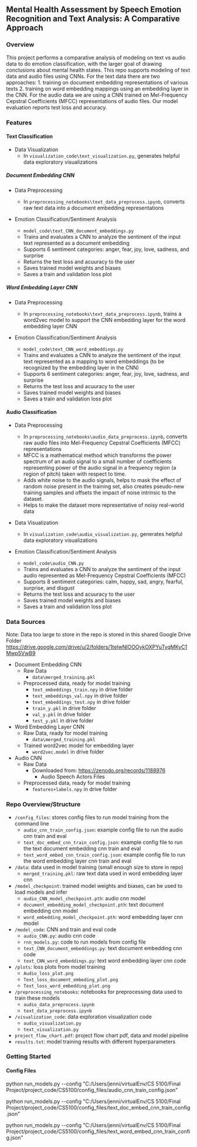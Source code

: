 ## Mental Health Assessment by Speech Emotion Recognition and Text Analysis: A Comparative Approach

### Overview
This project performs a comparative analysis of modeling on text vs audio data to do emotion classification, with the larger goal of drawing conclusions about mental health states. This repo supports modeling of text data and audio files using CNNs. For the text data there are two approaches: 1. training on document embedding representations of various texts 2. training on word embedding mappings using an embedding layer in the CNN. For the audio data we are using a CNN trained on Mel-Frequency Cepstral Coefficients (MFCC) representations of audio files. Our model evaluation reports test loss and accuracy. 

### Features

#### Text Classification

- Data Visualization
    - In `visualization_code\text_visualization.py`, generates helpful data exploratory visualizations

##### Document Embedding CNN

- Data Preprocessing
    - In `preprocessing_notebooks\text_data_preprocess.ipynb`, converts raw text data into a document embedding representations

- Emotion Classification/Sentiment Analysis
    - `model_code\text_CNN_document_embeddings.py`
    - Trains and evaluates a CNN to analyze the sentiment of the input text represented as a document embedding
    - Supports 6 sentiment categories: anger, fear, joy, love, sadness, and surprise
    - Returns the test loss and acuuracy to the user
    - Saves trained model weights and biases
    - Saves a train and validation loss plot

##### Word Embedding Layer CNN

- Data Preprocessing
    - In `preprocessing_notebooks\text_data_preprocess.ipynb`, trains a word2vec model to support the CNN embedding layer for the word embedding layer CNN

- Emotion Classification/Sentiment Analysis
    - `model_code\text_CNN_word_embeddings.py`
    - Trains and evaluates a CNN to analyze the sentiment of the input text represented as a mapping to word embeddings (to be recognized by the embedding layer in the CNN)
    - Supports 6 sentiment categories: anger, fear, joy, love, sadness, and surprise
    - Returns the test loss and acuuracy to the user
    - Saves trained model weights and biases
    - Saves a train and validation loss plot

#### Audio Classification

- Data Preprocessing
    - In `preprocessing_notebooks\audio_data_preprocess.ipynb`, converts raw audio files into Mel-Frequency Cepstral Coefficients (MFCC) representations
    - MFCC is a mathematical method which transforms the power spectrum of an audio signal to a small number of coefficients representing power of the audio signal in a frequency region (a region of pitch) taken with respect to time.
    - Adds white noise to the audio signals, helps to mask the effect of random noise present in the training set, also creates pseudo-new training samples and offsets the impact of noise intrinsic to the dataset.
    - Helps to make the dataset more representative of noisy real-world data

- Data Visualization
    - In `visualization_code\audio_visualization.py`, generates helpful data exploratory visualizations

- Emotion Classification/Sentiment Analysis
    - `model_code\audio_CNN.py`
    - Trains and evaluates a CNN to analyze the sentiment of the input audio represented as Mel-Frequency Cepstral Coefficients (MFCC)
    - Supports 8 sentiment categories: calm, happy, sad, angry, fearful, surprise, and disgust
    - Returns the test loss and acuuracy to the user
    - Saves trained model weights and biases
    - Saves a train and validation loss plot

### Data Sources

Note: Data too large to store in the repo is stored in this shared Google Drive Folder https://drive.google.com/drive/u/2/folders/1telwNIOOOykOXPYuTyqMKyC1Mwp5VwB9

- Document Embedding CNN
    - Raw Data
        - `data\merged_training.pkl`
    - Preprocessed data, ready for model training
        - `text_embeddings_train.npy` in drive folder
        - `text_embeddings_val.npy` in drive folder
        - `text_embeddings_test.npy` in drive folder
        - `train_y.pkl` in drive folder
        - `val_y.pkl` in drive folder
        - `test_y.pkl` in drive folder
- Word Embedding Layer CNN
    - Raw Data, ready for model training
        - `data\merged_training.pkl`
    - Trained word2vec model for embedding layer
        - `word2vec.model` in drive folder
- Audio CNN
    - Raw Data
        - Downloaded from: https://zenodo.org/records/1188976 
            - Audio Speech Actors Files
    - Preprocessed data, ready for model training
        - `features+labels.npy` in drive folder

### Repo Overview/Structure

- `/config_files`: stores config files to run model training from the command line
    - `audio_cnn_train_config.json`: example config file to run the audio cnn train and eval
    - `text_doc_embed_cnn_train_config.json`: example config file to run the text document embedding cnn train and eval
    - `text_word_embed_cnn_train_config.json`: example config file to run the word embedding layer cnn train and eval
- `/data`: data used in model training (small enough size to store in repo)
    - `merged_training.pkl`: raw text data used in word embedding layer cnn
- `/model_checkpoint`: trained model weights and biases, can be used to load models and infer
    - `audio_CNN_model_checkpoint.pth`: audio cnn model
    - `document_embedding_model_checkpoint.pth`: text document embedding cnn model
    - `word_embedding_model_checkpoint.pth`: word embedding layer cnn model
- `/model_code`: CNN and train and eval code
    - `audio_CNN.py`: audio cnn code
    - `rnn_models.py`: code to run models from config file
    - `text_CNN_document_embeddings.py`: text document embedding cnn code
    - `text_CNN_word_embeddings.py`: text word embedding layer cnn code
- `/plots`: loss plots from model training
    - `Audio_loss_plot.png`
    - `Text_loss_document_embeding_plot.png`
    - `Text_loss_word_embedding_plot.png`
- `/preprocessing_notebooks`: notebooks for preprocessing data used to train these models
    - `audio_data_preprocess.ipynb`
    - `text_data_preprocess.ipynb`
- `/visualization_code`: data exploration visualization code
    - `audio_visualization.py`
    - `text_visualization.py`
- `project_flow_chart.pdf`: project flow chart pdf, data and model pipeline
- `results.txt`: model training results with different hyperparameters

### Getting Started

#### Config Files

python run_models.py --config "C:/Users/jenni/virtualEnv/CS 5100/Final Project/project_code/CS5100/config_files/audio_cnn_train_config.json"

python run_models.py --config "C:/Users/jenni/virtualEnv/CS 5100/Final Project/project_code/CS5100/config_files/text_doc_embed_cnn_train_config.json"

python run_models.py --config "C:/Users/jenni/virtualEnv/CS 5100/Final Project/project_code/CS5100/config_files/text_word_embed_cnn_train_config.json"

